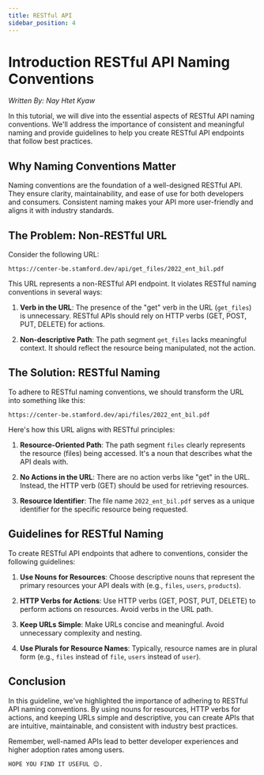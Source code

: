 ```yaml
---
title: RESTful API
sidebar_position: 4
---
```


# Introduction RESTful API Naming Conventions

_Written By: Nay Htet Kyaw_

In this tutorial, we will dive into the essential aspects of RESTful API naming conventions. We'll address the importance of consistent and meaningful naming and provide guidelines to help you create RESTful API endpoints that follow best practices.

## Why Naming Conventions Matter

Naming conventions are the foundation of a well-designed RESTful API. They ensure clarity, maintainability, and ease of use for both developers and consumers. Consistent naming makes your API more user-friendly and aligns it with industry standards.

## The Problem: Non-RESTful URL

Consider the following URL:

```
https://center-be.stamford.dev/api/get_files/2022_ent_bil.pdf
```

This URL represents a non-RESTful API endpoint. It violates RESTful naming conventions in several ways:

1. **Verb in the URL**: The presence of the "get" verb in the URL (`get_files`) is unnecessary. RESTful APIs should rely on HTTP verbs (GET, POST, PUT, DELETE) for actions.

2. **Non-descriptive Path**: The path segment `get_files` lacks meaningful context. It should reflect the resource being manipulated, not the action.

## The Solution: RESTful Naming

To adhere to RESTful naming conventions, we should transform the URL into something like this:

```
https://center-be.stamford.dev/api/files/2022_ent_bil.pdf
```

Here's how this URL aligns with RESTful principles:

1. **Resource-Oriented Path**: The path segment `files` clearly represents the resource (files) being accessed. It's a noun that describes what the API deals with.

2. **No Actions in the URL**: There are no action verbs like "get" in the URL. Instead, the HTTP verb (GET) should be used for retrieving resources.

3. **Resource Identifier**: The file name `2022_ent_bil.pdf` serves as a unique identifier for the specific resource being requested.

## Guidelines for RESTful Naming

To create RESTful API endpoints that adhere to conventions, consider the following guidelines:

1. **Use Nouns for Resources**: Choose descriptive nouns that represent the primary resources your API deals with (e.g., `files`, `users`, `products`).

2. **HTTP Verbs for Actions**: Use HTTP verbs (GET, POST, PUT, DELETE) to perform actions on resources. Avoid verbs in the URL path.

3. **Keep URLs Simple**: Make URLs concise and meaningful. Avoid unnecessary complexity and nesting.

4. **Use Plurals for Resource Names**: Typically, resource names are in plural form (e.g., `files` instead of `file`, `users` instead of `user`).

## Conclusion

In this guideline, we've highlighted the importance of adhering to RESTful API naming conventions. By using nouns for resources, HTTP verbs for actions, and keeping URLs simple and descriptive, you can create APIs that are intuitive, maintainable, and consistent with industry best practices.

Remember, well-named APIs lead to better developer experiences and higher adoption rates among users.

```
HOPE YOU FIND IT USEFUL 😊.
```
